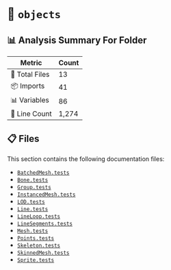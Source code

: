 # 📁 `objects`

## 📊 Analysis Summary For Folder

| Metric | Count |
|--------|-------|
| 📁 Total Files | 13 |
| 📦 Imports | 41 |
| 📊 Variables | 86 |
| 🔢 Line Count | 1,274 |


## 📋 Files

This section contains the following documentation files:

- [`BatchedMesh.tests`](./BatchedMesh.tests.md)
- [`Bone.tests`](./Bone.tests.md)
- [`Group.tests`](./Group.tests.md)
- [`InstancedMesh.tests`](./InstancedMesh.tests.md)
- [`LOD.tests`](./LOD.tests.md)
- [`Line.tests`](./Line.tests.md)
- [`LineLoop.tests`](./LineLoop.tests.md)
- [`LineSegments.tests`](./LineSegments.tests.md)
- [`Mesh.tests`](./Mesh.tests.md)
- [`Points.tests`](./Points.tests.md)
- [`Skeleton.tests`](./Skeleton.tests.md)
- [`SkinnedMesh.tests`](./SkinnedMesh.tests.md)
- [`Sprite.tests`](./Sprite.tests.md)